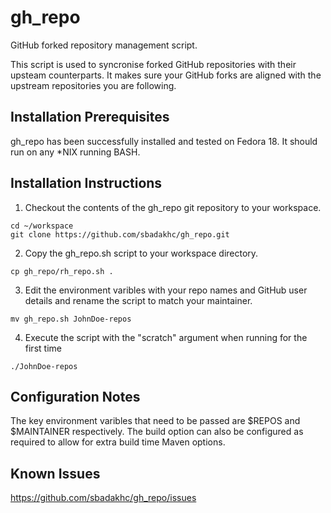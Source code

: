 gh_repo
=======

GitHub forked repository management script.

This script is used to syncronise forked GitHub repositories with their upsteam counterparts.  It makes sure your GitHub
forks are aligned with the upstream repositories you are following.

Installation Prerequisites
---------------------------

gh_repo has been successfully installed and tested on Fedora 18.  It should run on any *NIX running BASH.

Installation Instructions
------------------------

1.  Checkout the contents of the gh_repo git repository to your workspace.
```
cd ~/workspace
git clone https://github.com/sbadakhc/gh_repo.git
```
2.  Copy the gh_repo.sh script to your workspace directory.
```
cp gh_repo/rh_repo.sh .
```
3.  Edit the environment varibles with your repo names and GitHub user details and rename the script to match your maintainer.
```
mv gh_repo.sh JohnDoe-repos
```
4.  Execute the script with the "scratch" argument when running for the first time
```
./JohnDoe-repos
```

Configuration Notes
-------------------

The key environment varibles that need to be passed are $REPOS and $MAINTAINER respectively.  The build option can also be
configured as required to allow for extra build time Maven options.

Known Issues
------------

https://github.com/sbadakhc/gh_repo/issues
